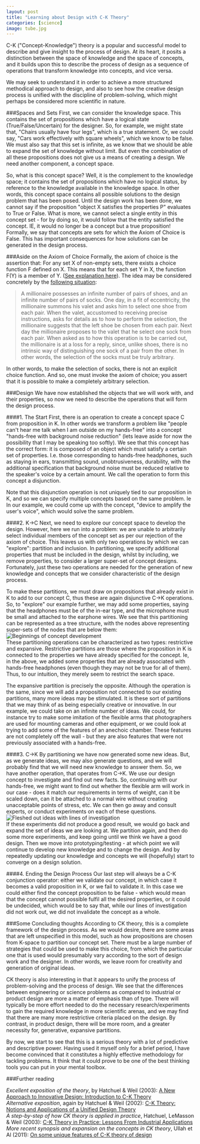 ```yaml
---
layout: post
title: "Learning about Design with C-K Theory"
categories: [science]
image: tube.jpg
---
```



C-K ("Concept-Knowledge") theory is a popular and successful model to describe and give insight to the process of design. At its heart, it posits a distinction between the space of knowledge and the space of concepts, and it builds upon this to describe the process of design as a sequence of operations that transform knowledge into concepts, and vice versa.  
  
We may seek to understand it in order to achieve a more structured methodical approach to design, and also to see how the creative design process is unified with the discipline of problem-solving, which might perhaps be considered more scientific in nature.  
<!--more-->

###Spaces and Sets
First, we can consider the knowledge space. This contains the set of propositions which have a logical state (True/False/Uncertain) for the designer. So, for example, we might state that, "Chairs usually have four legs", which is a true statement. Or, we could say, "Cars work effectively with square wheels", which we know to be false. We must also say that this set is infinite, as we know that we should be able to expand the set of knowledge without limit. But even the combination of all these propositions does not give us a means of creating a design. We need another component, a concept space.  
  
So, what is this concept space? Well, it is the complement to the knowledge space; it contains the set of propositions which have no logical status, by reference to the knowledge available in the knowledge space. In other words, this concept space contains all possible solutions to the design problem that has been posed. Until the design work has been done, we cannot say if the proposition "object X satisfies the properties P" evaluates to True or False. What is more, we cannot  select a single entity in this concept set - for by doing so, it would follow that the entity satisfied the concept. IE, it would no longer be a concept but a true proposition! Formally, we say that concepts are sets for which the Axiom of Choice is False. This has important consequences for how solutions can be generated in the design process.  
  
###Aside on the Axiom of Choice
Formally, the axiom of choice is the assertion that: 
    For any set X of non-empty sets, there exists a choice function F defined on X. This means that for each set Y in X, the function F(Y) is a member of Y. 
([See explanation here](http://www.math.vanderbilt.edu/~schectex/ccc/choice.html)). The idea may be considered concretely by the [following situation]( http://plato.stanford.edu/entries/axiom-choice/notes.html):

> A millionaire possesses an infinite number of pairs of shoes, and an infinite number of pairs of socks. One day, in a fit of eccentricity, the millionaire summons his valet and asks him  to select one shoe from each pair. When the valet, accustomed to receiving precise instructions, asks for details as to how to perform the selection, the millionaire suggests that the 
> left shoe be chosen from each pair. Next day the millionaire proposes to the valet that he select one sock from each pair. When asked as to how this operation is to be carried out, the 
> millionaire is at a loss for a reply, since, unlike shoes, there is no intrinsic way of distinguishing one sock of a pair from the other. In other words, the selection of the socks must  be truly arbitrary. 

In other words, to make the selection of socks, there is not an explicit choice function. And so, one must invoke the axiom of choice; you assert that it is possible to make a completely arbitrary selection.  
  
###Design
We have now established the objects that we will work with, and their properties, so now we need to describe the operations that will form the design process.  

####1. The Start
First, there is an operation to create a concept space C from  proposition in K. In other words we transform a problem like "people can't hear me talk when I am outside on my hands-free" into a concept "hands-free with background noise reduction" (lets leave aside for now the possibility that I may be speaking too softly). We see that this concept has the correct form: it is composed of an object which must satisfy a certain set of properties. I.e. those corresponding to hands-free headphones, such as staying in ears, transmitting sound, unobtrusiveness, durability, with the additional specification that background noise must be reduced relative to the speaker's voice by a certain amount. We call the operation to form this concept a disjunction.  
  
Note that this disjunction operation is not uniquely tied to our proposition in K, and so we can specify multiple concepts based on the same problem. Ie In our example, we could come up with the concept, "device to amplify the user's voice", which would solve the same problem.  
  
####2. K->C
Next, we need to explore our concept space to develop the design. However, here we run into a problem: we are unable to arbitrarily select individual members of the concept set as per our rejection of the axiom of choice. This leaves us with only two operations by which we can "explore": partition and inclusion. In partitioning, we specify additional properties that must be included in the design, whilst by including, we remove properties, to consider a larger super-set of concept designs. Fortunately, just these two operations are needed for the generation of new knowledge and concepts that we consider characteristic of the design process.  
  
To make these partitions, we must draw on propositions that already exist in K to add to our concept C, thus these are again disjunctive C->K operations. So, to "explore" our example further, we may add some properties, saying that the headphones must be of the in-ear type, and the microphone must be small and attached to the earphone wires. We see that this partitioning can be represented as a tree structure, with the nodes above representing super-sets of the nodes that are below them:  
![Beginnings of concept development](/blog/img/CK-simple.jpg)  
These partitioning operations can be characterized as two types: restrictive and expansive. Restrictive partitions are those where the proposition in K is connected to the properties we have already specified for the concept. Ie, in the above, we added some properties that are already associated with hands-free headphones (even though they may not be true for all of them). Thus, to our intuition, they merely seem to restrict the search space.  
  
The expansive partition is precisely the opposite. Although the operation is the same, since we will add a proposition not connected to our existing partitions, many more ideas may be stimulated. It is these sort of partitions that we may think of as being especially creative or innovative. In our example, we could take on an infinite number of ideas. We could, for instance try to make some imitation of the flexible arms that photographers are used for mounting cameras and other equipment, or we could look at trying to add some of the features of an anechoic chamber. These features are not completely off the wall - but they are also features that were not previously associated with a hands-free.  
  
####3. C->K 
By partitioning we have now generated some new ideas. But, as we generate ideas, we may also generate questions, and we will probably find that we will need new knowledge to answer them. So, we have another operation, that operates from C->K. We use our design concept to investigate and find out new facts. So, continuing with our hands-free, we might want to find out whether the flexible arm will work in our case - does it match our requirements in terms of weight, can it be scaled down, can it be attached to a normal wire without creating unacceptable points of stress, etc. We can then go away and consult experts, or conduct experiments on each of these questions.
![Fleshed out ideas with lines of investigation](/blog/img/CK-investigations.jpg)  
If these experiments did not produce a good result, we would go back and expand the set of ideas we are looking at. We partition again, and then do some more experiments, and keep going until we think we have a good design. Then we move into prototyping/testing - at which point we will continue to develop new knowledge and to change the design. And by repeatedly updating our knowledge and concepts we will (hopefully) start to converge on a design solution.  
  
####4. Ending the Design Process
Our last step will always be a C-K conjunction operator: either we validate our concept, in which case it becomes a valid proposition in K, or we fail to validate it. In this case we could either find the concept proposition to be false - which would mean that the concept cannot possible fulfil all the desired properties, or it could be undecided, which would be to say that, while our lines of investigation did not work out, we did not invalidate the concept as a whole.  
  
###Some Concluding thoughts
According to CK theory, this is a complete framework of the design process. As we would desire, there are some areas that are left unspecified in this model, such as how propositions are chosen from K-space to partition our concept set. There must be a large number of strategies that could be used to make this choice, from which the particular one that is used would presumably vary according to the sort of design work and the designer. In other words, we leave room for creativity and generation of original ideas.  
  
CK theory is also interesting in that it appears to unify the process of problem-solving and the process of design. We see that the differences between engineering or science problems as compared to industrial or product design are more a matter of emphasis than of type. There will typically be more effort needed to do the necessary research/experiments to gain the required knowledge in more scientific arenas, and we may find that there are many more restrictive criteria placed on the design. By contrast, in product design, there will be more room, and a greater necessity for, generative, expansive partitions.  
  
By now, we start to see that this is a serious theory with a lot of predictive and descriptive power. Having used it myself only for a brief period, I have become convinced that it constitutes a highly effective methodology for tackling problems. It think that it could prove to be one of the best thinking tools you can put in your mental toolbox.  
  
###Further reading
  
*Excellent exposition of the theory*, by Hatchuel & Weil (2003): [A New Approach to Innovative Design: Introduction to C-K Theory](http://citeseerx.ist.psu.edu/viewdoc/download?doi=10.1.1.107.2301&rep=rep1&type=pdf)  
*Alternative exposition*, again by Hatchuel & Weil (2002): [C-K Theory: Notions and Applications of a Unified Design Theory](http://citeseerx.ist.psu.edu/viewdoc/download?doi=10.1.1.105.5226&rep=rep1&type=pdf)  
*A step-by-step of how CK theory is applied in practice*, Hatchuel, LeMasson & Weil (2003): [C-K Theory in Practice: Lessons From Industrial Applications](https://www.google.co.uk/url?sa=t&rct=j&q=&esrc=s&source=web&cd=5&cad=rja&ved=0CF0QFjAE&url=http%3A%2F%2Fm.designsociety.org%2Fdownload-publication%2F19760%2Fc-k_theory_in_practice_lessons_from_industrial_applications&ei=icnwUbSPI8alO8HygbAF&usg=AFQjCNHIqglSQPogtu1axOaWuOP6JV-IAg&sig2=3NvUhx-n0WBsG9vvIIecGQ&bvm=bv.49784469,d.ZWU)  
*More recent synopsis and expansion on the concepts in CK theory*, Ullah et Al (2011): <a href="https://www.google.co.uk/url?sa=t&rct=j&q=&esrc=s&source=web&cd=2&ved=0CDYQFjAB&url=http%3A%2F%2Fwww.researchgate.net%2Fpublication%2F224860049_Rashid_M.M._Ullah_A.M.M.S._Tamaki_J._and_Kubo_A_(2010)._A_Kano_Model_based_Computer_System_for_Respondents_determination_Customer_Needs_Analysis_for_Product_development_Aspects_Management_Science_and_Engineering_Vol.4_(4)_pp.70-74._2010_(Canada%2Ffile%2F9fcfd4fa10339ed71e.pdf&ei=1cnwUYPDKMWUO9ubgbgI&usg=AFQjCNHIqr8v_kfIiYp5fuGdAMbp94IPcA&sig2=SxfvtbsSN9EdpATzHZLDBA">On some unique features of C-K theory of design</a>

